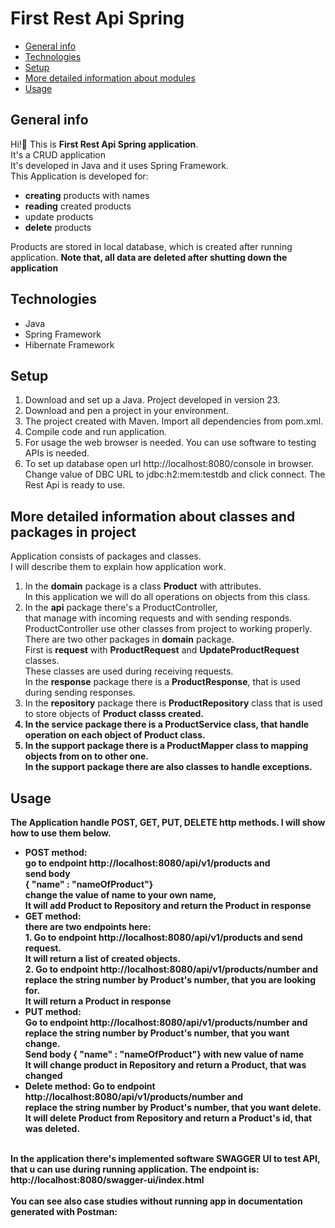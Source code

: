 # First Rest Api Spring


* [General info](#general-info)
* [Technologies](#technologies)
* [Setup](#setup)
* [More detailed information about modules](#more-detailed-information-about-modules)
* [Usage](#usage)


## General info
<p>Hi!👋 This is <b>First Rest Api Spring application</b>.<br>
It's a CRUD application<br>
It's developed in Java and it uses Spring Framework.<br>
This Application is developed for:
</p>
<ul>
<li><b>creating</b> products with names</li>
<li><b>reading</b> created products</li>
<li>update</b> products</li>
<li><b>delete</b> products</li>
</ul>
<p>
Products are stored in local database, which is created after running application.
<b>Note that, all data are deleted after shutting down the application</b>

</p>

## Technologies
<ul>
<li>Java</li>
<li>Spring Framework</li>
<li>Hibernate Framework</li>
</ul>

## Setup
1. Download and set up a Java. Project developed in version 23.
2. Download and pen a project in your environment.
3. The project created with Maven. Import all dependencies from pom.xml.
4. Compile code and run application.
5. For usage the web browser is needed. You can use software to testing APIs is needed.
6. To set up database open url http://localhost:8080/console in browser.<br>
   Change value of DBC URL to jdbc:h2:mem:testdb and click connect. 
   The Rest Api is ready to use.

## More detailed information about classes and packages in project
Application consists of packages and classes. <br>
I will describe them to explain how application work.<br>
1. In the <b>domain</b> package is a class <b>Product</b> with attributes.<br>
   In this application we will do all operations on objects from this class.<br>
2. In the <b>api</b> package there's a ProductController, <br>
   that manage with incoming requests and with sending responds.<br>
   ProductController use other classes from project to working properly.<br>
   There are two other packages in <b>domain</b> package.<br>
   First is <b>request</b> with <b>ProductRequest</b> and <b>UpdateProductRequest</b> classes.<br>
   These classes are used during receiving requests. <br>
   In the <b>response</b> package there is a <b>ProductResponse</b>, that is used during sending responses.<br>
3. In the <b>repository</b> package there is <b>ProductRepository</b> class that is used to store objects of <b>Product<b> classs created.<br>
4. In the <b>service</b> package there is a <b>ProductService</b> class, that handle operation on each object of <b>Product</b> class.<br>
5. In the <b>support</b> package there is a <b>ProductMapper</b> class to mapping objects from on to other one.<br>
   In the <b>support</b> package there are also classes to handle <b>exceptions</b>.

## Usage
The Application handle POST, GET, PUT, DELETE http methods.
I will show how to use them below.
<ul>
<li><b>POST</b> method: <br>
     go to endpoint http://localhost:8080/api/v1/products and<br>
      send body<br>
{ "name" : "nameOfProduct"}<br>
change the value of name to your own name,<br>
It will add Product to Repository and return the Product in response</li>
<li><b>GET</b> method:  <br>
     there are two endpoints here:<br>
     1.  Go to endpoint http://localhost:8080/api/v1/products and send request.<br>
It will return a list of created objects.<br>
2. Go to endpoint http://localhost:8080/api/v1/products/number and<br> 
replace the string number by Product's number, that you are looking for.<br> 
It will return a Product in response
</li>
<li><b>PUT</b> method:  <br>
Go to endpoint http://localhost:8080/api/v1/products/number and<br> 
replace the string number by Product's number, that you want change.<br>
Send body { "name" : "nameOfProduct"} with new value of name<br>
It will change product in Repository and return a Product, that was changed
</li>
<li><b>Delete</b> method: 
Go to endpoint http://localhost:8080/api/v1/products/number and<br>
replace the string number by Product's number, that you want delete.<br>
It will delete Product from Repository and return a Product's id, that was deleted.
</li>
</ul><br>
In the application there's implemented software SWAGGER UI to test API,<br>
that u can use during running application. The endpoint is:<br>
http://localhost:8080/swagger-ui/index.html<br>
<br>
You can see also case studies without running app in documentation generated with Postman:<br>


